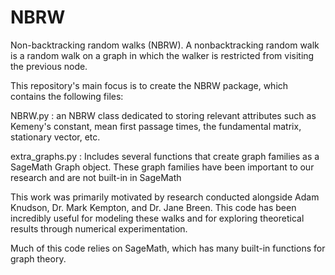 # NBRW

Non-backtracking random walks (NBRW). A nonbacktracking random walk is a random walk on a graph in which the walker is restricted from visiting the previous node. 

This repository's main focus is to create the NBRW package, which contains the following files:
	 
  NBRW.py : an NBRW class dedicated to storing relevant attributes such as Kemeny's constant, mean first passage times, the 
	fundamental matrix, stationary vector, etc.
	 
  extra_graphs.py : Includes several functions that create graph families as a SageMath Graph object. These graph families have been 
	important to our research and are not built-in in SageMath
	
This work was primarily motivated by research conducted alongside Adam Knudson, Dr. Mark Kempton, and Dr. Jane Breen. This code has been incredibly useful for modeling these walks and for exploring theoretical results through numerical experimentation.

Much of this code relies on SageMath, which has many built-in functions for graph theory. 
